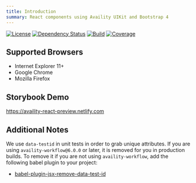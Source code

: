 ```yaml
---
title: Introduction
summary: React components using Availity UIKit and Bootstrap 4
---
```


[![License](https://img.shields.io/badge/license-MIT-blue.svg?style=for-the-badge&logo=MIT)](http://opensource.org/licenses/MIT)
[![Dependency Status](https://img.shields.io/david/dev/Availity/availity-react.svg?style=for-the-badge)](https://david-dm.org/Availity/availity-react)
[![Build](https://img.shields.io/circleci/build/github/Availity/availity-react?style=for-the-badge)](https://circleci.com/gh/Availity/availity-react)
[![Coverage](https://img.shields.io/codecov/c/github/Availity/availity-react?style=for-the-badge)](
https://codecov.io/gh/Availity/availity-react)


## Supported Browsers

* Internet Explorer 11+
* Google Chrome
* Mozilla Firefox

## Storybook Demo

https://availity-react-preview.netlify.com

## Additional Notes
We use `data-testid` in unit tests in order to grab unique attributes. If you are using `availity-workflow@6.0.0` or later, it is removed for you in production builds. To remove it if you are not using `availity-workflow`, add the following babel plugin to your project:
- [babel-plugin-jsx-remove-data-test-id](https://github.com/coderas/babel-plugin-jsx-remove-data-test-id)
